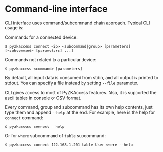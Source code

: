 # Command-line interface

CLI interface uses command/subcommand chain approach. Typical CLI usage is:

Commands for a connected device:

```console
$ pyzkaccess connect <ip> <subcommand|group> [parameters] [<subcommand> [parameters] ...]
```

Commands not related to a particular device:
```console
$ pyzkaccess <command> [parameters]
```

By default, all input data is consumed from stdin, and all output is printed to stdout. You can 
specify a file instead by setting `--file` parameter.

CLI gives access to most of PyZKAccess features. Also, it is supported the ascii tables in console 
or CSV format.

Every command, group and subcommand has its own help contents, just type them and append 
`--help` at the end. For example, here is the help for `connect` command:

```console
$ pyzkaccess connect --help
```

Or for `where` subcommand of `table` subcommand:

```console
$ pyzkaccess connect 192.168.1.201 table User where --help
```
